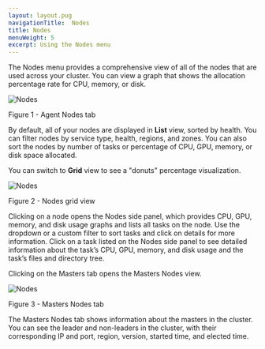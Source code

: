 ```yaml
---
layout: layout.pug
navigationTitle:  Nodes
title: Nodes
menuWeight: 5
excerpt: Using the Nodes menu
---
```


The Nodes menu provides a comprehensive view of all of the nodes that are used across your cluster. You can view a graph that shows the allocation percentage rate for CPU, memory, or disk.

![Nodes](/1.12/img/nodes-ee-dcos-1-12.png)

Figure 1 - Agent Nodes tab

By default, all of your nodes are displayed in **List** view, sorted by health. You can filter nodes by service type, health, regions, and zones. You can also sort the nodes by number of tasks or percentage of CPU, GPU, memory, or disk space allocated.

You can switch to **Grid** view to see a "donuts" percentage visualization.

![Nodes](/1.12/img/nodes-donuts-ee-dcos-1-12.png)

Figure 2 - Nodes grid view

Clicking on a node opens the Nodes side panel, which provides CPU, GPU, memory, and disk usage graphs and lists all tasks on the node. Use the dropdown or a custom filter to sort tasks and click on details for more information. Click on a task listed on the Nodes side panel to see detailed information about the task’s CPU, GPU, memory, and disk usage and the task’s files and directory tree.

Clicking on the Masters tab opens the Masters Nodes view.

![Nodes](/1.12/img/nodes-masters-ee-dcos-1-12.png)

Figure 3 - Masters Nodes tab

The Masters Nodes tab shows information about the masters in the cluster. You can see the leader and non-leaders in the cluster, with their corresponding IP and port, region, version, started time, and elected time.
